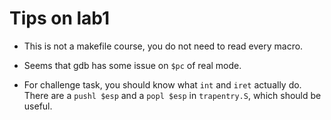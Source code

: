 # Tips on lab1

- This is not a makefile course, you do not need to read every macro.

- Seems that gdb has some issue on `$pc` of real mode.

- For challenge task, you should know what `int` and `iret` actually do. There are a `pushl $esp` and a `popl $esp` in `trapentry.S`, which should be useful.